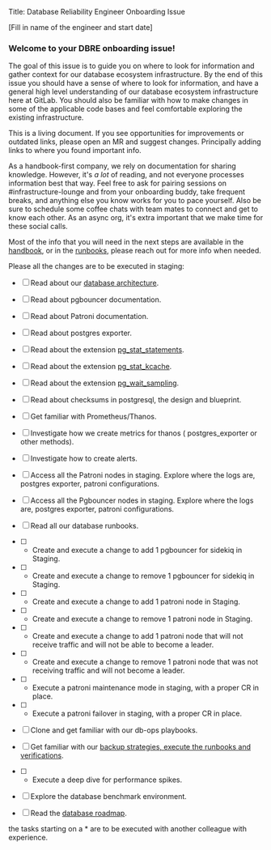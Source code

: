 Title: Database Reliability Engineer Onboarding Issue 

[Fill in name of the engineer and start date]

### Welcome to your DBRE onboarding issue!


The goal of this issue is to guide you on where to look for information and gather context for our database ecosystem infrastructure. By the end of this issue you should have a sense of where to look for information, and have a general high level understanding of our database ecosystem infrastructure here at GitLab. You should also be familiar with how to make changes in some of the applicable code bases and feel comfortable exploring the existing infrastructure.

This is a living document. If you see opportunities for improvements or outdated links, please open an MR and suggest changes. Principally adding links to where you found important info.

As a handbook-first company, we rely on documentation for sharing knowledge. However, it's *a lot* of reading, and not everyone processes information best that way. Feel free to ask for pairing sessions on #infrastructure-lounge and from your onboarding buddy, take frequent breaks, and anything else you know works for you to pace yourself. 
Also be sure to schedule some coffee chats with team mates to connect and get to know each other. As an async org, it's extra important that we make time for these social calls.

Most of the info that you will need in the next steps are available in the [handbook](https://about.gitlab.com/handbook/engineering/infrastructure/), or in the [runbooks](https://gitlab.com/gitlab-com/runbooks/-/tree/master/docs/patroni), please reach out for more info when needed.

Please all the changes are to be executed in staging:

- [ ] Read about our [database architecture](https://about.gitlab.com/handbook/engineering/infrastructure/database/#database-reliability-at-gitlab).
- [ ] Read about pgbouncer documentation.
- [ ] Read about Patroni documentation.
- [ ] Read about postgres exporter.
- [ ] Read about the extension [pg_stat_statements](https://www.postgresql.org/docs/12/pgstatstatements.html).
- [ ] Read about the extension [pg_stat_kcache](https://github.com/powa-team/pg_stat_kcache).
- [ ] Read about the extension [pg_wait_sampling](https://github.com/postgrespro/pg_wait_sampling).
- [ ] Read about checksums in postgresql, the design and blueprint.
- [ ] Get familiar with Prometheus/Thanos.
- [ ] Investigate how we create metrics for thanos ( postgres_exporter or other methods).
- [ ] Investigate how to create alerts.
- [ ] Access all the Patroni nodes in staging. Explore where the logs are, postgres exporter, patroni configurations.
- [ ] Access all the Pgbouncer nodes in staging. Explore where the logs are, postgres exporter, patroni configurations.
- [ ] Read all our database runbooks.
- [ ] * Create and execute a change to add 1 pgbouncer for sidekiq in Staging.
- [ ] * Create and execute a change to remove 1 pgbouncer for sidekiq  in Staging.
- [ ] * Create and execute a change to add 1 patroni node in Staging.
- [ ] * Create and execute a change to remove 1 patroni node  in Staging.
- [ ] * Create and execute a change to add 1 patroni node that will not receive traffic and will not be able to become a leader.
- [ ] * Create and execute a change to remove 1 patroni node that was not receiving traffic and will not become a leader.
- [ ] * Execute a patroni maintenance mode in staging, with a proper CR in place.
- [ ] * Execute a patroni failover in staging, with a proper CR in place.
- [ ] Clone and get familiar with our db-ops playbooks.
- [ ] Get familiar with our [backup strategies, execute the runbooks and verifications](https://gitlab.com/gitlab-com/runbooks/-/blob/master/docs/patroni/postgresql-backups-wale-walg.md).
- [ ] * Execute a deep dive for performance spikes.
- [ ] Explore the database benchmark environment.
- [ ] Read the [database roadmap](https://gitlab.com/groups/gitlab-com/gl-infra/-/epics/489).


the tasks starting on a * are to be executed with another colleague with experience.